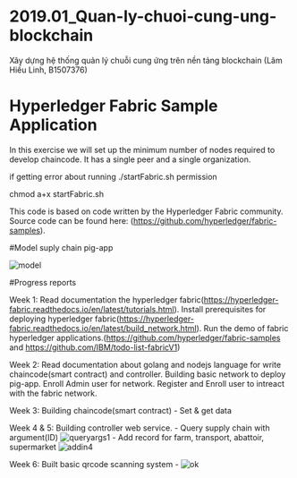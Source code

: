 ﻿# 2019.01_Quan-ly-chuoi-cung-ung-blockchain
Xây dựng hệ thống quản lý chuỗi cung ứng trên nền tảng blockchain (Lâm Hiếu Linh, B1507376)

# Hyperledger Fabric Sample Application

In this exercise we will set up the minimum number of nodes required to develop chaincode. It has a single peer and a single organization.

if getting error about running ./startFabric.sh permission 

chmod a+x startFabric.sh

This code is based on code written by the Hyperledger Fabric community. Source code can be found here: (https://github.com/hyperledger/fabric-samples).

#Model suply chain pig-app

![model](https://user-images.githubusercontent.com/46451472/64616881-96b7d380-d407-11e9-9f9f-9bb41242ca86.PNG)



#Progress reports

Week 1: Read documentation the hyperledger fabric(https://hyperledger-fabric.readthedocs.io/en/latest/tutorials.html).
	Install prerequisites for deploying hyperledger fabric(https://hyperledger-fabric.readthedocs.io/en/latest/build_network.html).
	Run the demo of fabric hyperledger applications.(https://github.com/hyperledger/fabric-samples and https://github.com/IBM/todo-list-fabricV1)

Week 2: Read documentation about golang and nodejs language for write chaincode(smart contract) and controller.
	Building basic network to deploy pig-app.
	Enroll Admin user for network. Register and Enroll user to intreact with the fabric network.

Week 3: Building chaincode(smart contract) 
	-	Set & get data

Week 4 & 5: Building controller web service.
	-	Query supply chain with argument(ID)
	![queryargs1](https://user-images.githubusercontent.com/46451472/64616920-a9320d00-d407-11e9-8ce4-8d93ab510a67.png)
	-	Add record for farm, transport, abattoir, supermarket
	![addin4](https://user-images.githubusercontent.com/46451472/64617703-1d20e500-d409-11e9-94e0-9a1262d3e1e5.png)

Week 6: Built basic qrcode scanning system
	-	![ok](https://user-images.githubusercontent.com/46451472/64932794-a2722280-d86b-11e9-94df-5eb3ae462827.png)

